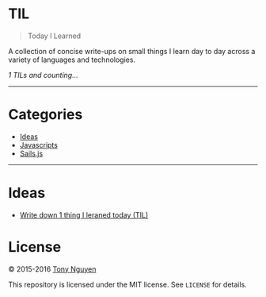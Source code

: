 # TIL

> Today I Learned

A collection of concise write-ups on small things I learn day to day across a variety of languages and technologies. 

_1 TILs and counting..._

---

# Categories
- [Ideas](#ideas)
- [Javascripts](#javascript)
- [Sails.js](#sails.js)

---
# Ideas
- [Write down 1 thing I leraned today (TIL)](/ideas/til.md)


# License

© 2015-2016 [Tony Nguyen](http://www.tonyfreelance.com/)

This repository is licensed under the MIT license. See `LICENSE` for details.